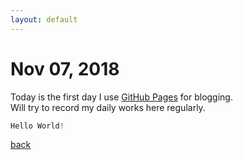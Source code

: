 ```yaml
---
layout: default
---
```


# Nov 07, 2018

Today is the first day I use [GitHub Pages](https://pages.github.com) for blogging.  
Will try to record my daily works here regularly.  

```C
Hello World!
```

[back](/)